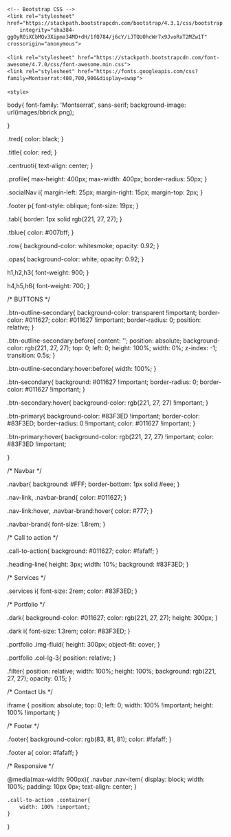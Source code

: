 <head>
    <title>DS Portfolio</title>
    <!-- Required meta tags -->
    <meta charset="utf-8">
    <meta name="viewport" content="width=device-width, initial-scale=1, shrink-to-fit=no">

    <!-- Bootstrap CSS -->
    <link rel="stylesheet" href="https://stackpath.bootstrapcdn.com/bootstrap/4.3.1/css/bootstrap.min.css"
        integrity="sha384-ggOyR0iXCbMQv3Xipma34MD+dH/1fQ784/j6cY/iJTQUOhcWr7x9JvoRxT2MZw1T" crossorigin="anonymous">

    <link rel="stylesheet" href="https://stackpath.bootstrapcdn.com/font-awesome/4.7.0/css/font-awesome.min.css">
    <link rel="stylesheet" href="https://fonts.googleapis.com/css?family=Montserrat:400,700,900&display=swap">

    <style>

body{
    font-family: 'Montserrat', sans-serif;
    background-image: url(images/bbrick.png);
    
}

.tred{
    color: black;
}

.title{
    color: red;
}

.centruoti{
    text-align: center;
}

.profile{
    max-height: 400px;
    max-width: 400px;
    border-radius: 50px;
}

.socialNav i{
    margin-left: 25px;
    margin-right: 15px;
    margin-top: 2px;
}

.footer p{
    font-style: oblique;
    font-size: 19px;
}

.tabl{
    border: 1px solid rgb(221, 27, 27);
}

.tblue{
    color: #007bff;
}

.row{
    background-color: whitesmoke;
    opacity: 0.92;
}

.opas{
    background-color: white;
    opacity: 0.92;
}

h1,h2,h3{
    font-weight: 900;
}

h4,h5,h6{
    font-weight: 700;
}

/*
BUTTONS
*/

.btn-outline-secondary{
    background-color: transparent !important;
    border-color: #011627;
    color: #011627 !important;
    border-radius: 0;
    position: relative;
}

.btn-outline-secondary:before{
    content: '';
    position: absolute;
    background-color: rgb(221, 27, 27);
    top: 0;
    left: 0;
    height: 100%;
    width: 0%;
    z-index: -1;
    transition: 0.5s;
}

.btn-outline-secondary:hover:before{
    width: 100%;
}

.btn-secondary{
    background: #011627 !important;
    border-radius: 0;
    border-color: #011627 !important;
}

.btn-secondary:hover{
    background-color: rgb(221, 27, 27) !important;
}

.btn-primary{
    background-color: #83F3ED !important;
    border-color: #83F3ED;
    border-radius: 0 !important;
    color: #011627 !important;
}

.btn-primary:hover{
    background-color: rgb(221, 27, 27) !important;
    color: #83F3ED !important;

}

/*
Navbar
*/

.navbar{
    background: #FFF;
    border-bottom: 1px solid #eee;
}

.nav-link,
.navbar-brand{
    color: #011627;
}

.nav-link:hover,
.navbar-brand:hover{
    color: #777;
}

.navbar-brand{
    font-size: 1.8rem;
}

/*
Call to action
*/

.call-to-action{
    background: #011627;
    color: #fafaff;
}

.heading-line{
    height: 3px;
    width: 10%;
    background: #83F3ED;
}

/*
Services
*/

.services i{
    font-size: 2rem;
    color: #83F3ED;
}

/*
Portfolio
*/

.dark{
    background-color: #011627;
    color: rgb(221, 27, 27);
    height: 300px;
}

.dark i{
    font-size: 1.3rem;
    color: #83F3ED;
}

.portfolio .img-fluid{
    height: 300px;
    object-fit: cover;
}

.portfolio .col-lg-3{
    position: relative;
}

.filter{
    position: relative;
    width: 100%;
    height: 100%;
    background: rgb(221, 27, 27);
    opacity: 0.15;
}

/*
Contact Us
*/

iframe {
    position: absolute;
    top: 0;
    left: 0;
    width: 100% !important;
    height: 100% !important;
}

/*
Footer
*/

.footer{
    background-color: rgb(83, 81, 81);
    color: #fafaff;
}

.footer a{
    color: #fafaff;
}

/*
Responsive
*/

@media(max-width: 900px){
    .navbar .nav-item{
        display: block;
        width: 100%;
        padding: 10px 0px;
        text-align: center;
    }

    .call-to-action .container{
        width: 100% !important;
    }
}
    </style>
</head>

<body>
    <div class="blur"></div>
    <!--
    <nav class="navbar navbar-expand-lg fixed-top">
        <div class="container">
            <a class="navbar-brand" href="#">DS-P</a>
            <button class="navbar-toggler d-lg-none" type="button" data-toggle="collapse"
                data-target="#collapsibleNavId" aria-controls="collapsibleNavId" aria-expanded="false"
                aria-label="Toggle navigation">
                <span class="navbar-toggler-icon"><i class="fa fa-bars"></i></span>
            </button>

            <div class="collapse navbar-collapse justify-content-end" id="collapsibleNavId">
                <ul class="nav">
                    <li class="nav-item active">
                        <a class="nav-link" href="#">About Us <span class="sr-only">(current)</span></a>
                    </li>
                    <li class="nav-item">
                        <a class="nav-link" href="#">Pricing</a>
                    </li>
                    <li class="nav-item">
                        <a class="nav-link" href="#">Team</a>
                    </li>
                    <li class="nav-item">
                        <a class="nav-link" href="#">Services</a>
                    </li>
                    <li class="nav-item">
                        <a class="nav-link" href="#">Gallery</a>
                    </li>
                    <li class="nav-item">
                        <a class="nav-link btn-outline-secondary" href="#">Contact Us</a>
                    </li>
                </ul>
            </div>
        </div>
    </nav>
    -->

    <!--Home-->
    <section class="home container">
        <div class="row mt-0">
            <div class="col-lg-6 mt-5 py-5 pl-5 centruoti">
                <img class="animated zoomIn img-fluid profile" src="images/as.png" alt="Profile Picture">
            </div>
            <div class="col-lg-6 my-auto">
                <div class="row">
                    <div class="home-content offset-lg-1 col-lg-10 overflow-hidden">
                        <h1 class="animated slideInLeft delay-1s pb-3 tblue"><em>Dziugas Sablauskas</em></h1>
                        <p class="animated slideInLeft delay-2s pb-3 tred"><strong>Hi,</strong> I am an IT Management for Business student in Glasgow Caledonian University <i class="fa fa-university" aria-hidden="true"></i><br><br>
                        In studies we are introduced with IT widely, but mostly I like Web development and this is where I spend part of my free time. I've made few Web projects for companies and ofcourse had some of them built for studies or myself.</p>
                        <button class="animated zoomIn delay-3s btn btn-lg btn-outline-secondary tred" onclick="window.location.href = 'about.html';">Read More</button>
                        <button class="animated zoomIn delay-3s btn btn-lg btn-secondary tblue" onclick="window.location.href = 'contact.html';">Contact Me</button>
                    </div>
                </div>
            </div>
        </div>
    </section>

    <!--Call to action
    <section class="call-to-action py-5">
        <div class="container text-center w-50">
            <h2 class="animated slideInDown py-3 tred">Call to action</h2>
            <div class="mx-auto heading-line"></div>
            <p class="py-3">dsf oijsdfi oidsfj odsi oifdso ids oijnawdn aw danwdo dwaoi mowadm awd wamod mowadimwad
                oaiwmd owaimdomw fsosifd nmfd</p>
            <button class="btn btn-lg btn-primary tblue">Learn more</button>
        </div>
    </section>
    //-->

    <!--Services-->
    <section class="services opas">
        <div class="text-center py-5">
            <h1 class="py-3 tred">Skills</h1>
            <div class="mx-auto heading-line"></div>
        </div>
        <div class="container">
            <div class="row">
                <div class="wow animated zoomIn col-md-4 text-center">
                    <i class="fa fa-html5" aria-hidden="true"></i>
                    <h4 class="py-3 tred">HTML 5</h4>
                    <p class="pb-5">Have advanced understand and ability to write code in HTML</p>
                </div>
                <div class="wow animated zoomIn col-md-4 text-center">
                    <i class="fa fa-css3"></i>
                    <h4 class="py-3 tred">CSS 3</h4>
                    <p class="pb-5">Cascading Style Sheet is where I feel like it's must to spend enought time as it is one of main reason why code looks great</p>
                </div>
                <div class="wow animated zoomIn col-md-4 text-center">
                    <i class="fa fa-code"></i>
                    <h4 class="py-3 tred">JavaScript</h4>
                    <p class="pb-5">Believe, that for web developer it's one of the most important things to know, so I spend most of my time to improve my JavaScript writing</p>
                </div>
                <div class="wow animated zoomIn col-md-4 text-center">
                    <i class="fa fa-bars"></i>
                    <h4 class="py-3 tred">Bootstrap</h4>
                    <p class="pb-5">Have built few websites with bootstrap, so already have perception of how i works</p>
                </div>
                <div class="wow animated zoomIn col-md-4 text-center">
                    <i class="fa fa-picture-o" aria-hidden="true"></i>
                    <h4 class="py-3 tred">Gimp</h4>
                    <p class="pb-5">Able to simply manipulate or edit images using Gimp</p>
                </div>
                <div class="wow animated zoomIn col-md-4 text-center">
                    <i class="fa fa-cog" aria-hidden="true"></i>
                    <h4 class="py-3 tred">Back End</h4>
                    <p class="pb-5">Have enough experience with Java, to write intermediate code. Also had past experience with C++</p>
                </div>
                <div class="wow animated zoomIn col-md-4 text-center">
                    <i class="fa fa-bug"></i>
                    <p>Bug Fixing</p>
                    <p class="pb-5">Able to debug, find and resolve defects  that prevent correct operation within front end or back end codes</p>
                </div>
                <div class="wow animated zoomIn col-md-4 text-center">
                    <i class="fa fa-laptop"></i>
                    <h4 class="py-3 tred">Google'ing</h4>
                    <p class="pb-5">Always believed, the key to programming is the ability to search for information</p>
                </div>
            </div>
        </div>
    </section>

    <!--Portfolio-->
    <section class="portfolio container-fluid opas">
        <div class="text-center py-5">
            <h1 class="py-3 tred">Portfolio</h1>
            <div class="mx-auto heading-line"></div>
        </div>

        <div class="row pt-5">
            <div class="col-md-5 p-0 mb-3">
                <img class="img-fluid tabl filter" src="images/wiseteam.PNG" alt="Company WiseTeam website image">
                <h3 class="pl-2 pt-3">WiseTeam</h3>
                <span class="title pl-2">Client Project</span>
            </div>

            <div class="col-md-2"></div>

            <div class="col-md-5 p-0 mb-3">
                <img class="img-fluid tabl filter" src="images/konsultacijos.PNG" alt="Company IK Consulting website image">
                <h3 class="pl-2 pt-3">IK Consulting</h3>
                <span class="title pl-2">Client Project</span>
            </div>
        </div>

        <div class="row pt-5">
            <div class="col-md-1"></div>
            <div class="col-md-4 p-0 mb-3">
                <img class="img-fluid tabl filter" src="images/softconsulting.PNG" alt="Soft Consulting website image">
                <h3 class="pl-2 pt-3">Soft Consulting</h3>
                <span class="title pl-2">Client Project</span>
            </div>

            <div class="col-md-2"></div>

            <div class="col-md-4 p-0 mb-3">
                <img class="img-fluid tabl filter" src="images/lotr.PNG" alt=" College website image">
                <h3 class="pl-2 pt-3">Review Actors</h3>
                <span class="title pl-2">College Project</span>
            </div>
            <div class="col-md-1"></div>
        </div>

        <div class="row pt-5">
            <div class="col-md-1"></div>
            <div class="col-md-4 p-0 mb-3">
                <img class="img-fluid tabl filter" src="images/firstweb.PNG" alt="Dziugas first website image">
                <h3 class="pl-2 pt-3">First Website</h3>
                <span class="title pl-2">College Project</span>
            </div>

            <div class="col-md-2"></div>

            <div class="col-md-4 p-0 mb-3">
                <img class="img-fluid tabl filter" src="images/fire-cracker-spark-in-night-time-photography-668254.jpg" alt=" Personal website image">
                <h3 class="pl-2 pt-3">Grozio Studija</h3>
                <span class="title pl-2">Personal Project</span>
            </div>
            <div class="col-md-1"></div>
        </div>
    </section>

    <!--Contact Us
    <section class="contact">
        <div class="container">
            <div class="text-center py-5">
                <h2 class="py-3 tred">Contact Us</h2>
                <div class="mx-auto heading-line"></div>
            </div>

            <div class="row tblue">
                <div class="col-lg-6">
                    <!--Google Map
                    <iframe src="https://www.google.com/maps/embed?pb=!1m18!1m12!1m3!1d2304.7583810627384!2d25.180257315766674!3d54.713873979100306!2m3!1f0!2f0!3f0!3m2!1i1024!2i768!4f13.1!3m3!1m2!1s0x46dd9225778aec4b%3A0xe4bf73afe85c55d!2s%C4%AEsruties%20g.%202%2C%20Vilnius%2006244!5e0!3m2!1sen!2slt!4v1576351027121!5m2!1sen!2slt"></iframe>                    
                </div>
                <form class="col-lg-6">
                    <div class="form-group">
                        <label for="email">Email</label>
                        <input id="email" class="form-control" type="email" aria-describedby="emailHint"
                            placeholder="Enter email...">
                        <small id="emailHint" class="form-text text-muted">We'll never share your email with anyone
                            else.</small>
                    </div>
                    <div class="form-group">
                        <label for="name">Name</label>
                        <input id="name" class="form-control" type="name" placeholder="Enter name...">
                    </div>
                    <div class="form-group">
                        <label for="message">Message</label>
                        <textarea id="message" class="form-control" placeholder="Enter message..." rows="5"></textarea>
                    </div>
                    <button type="submit" class="btn btn-lg btn-outline-secondary">Submit</button>
                </form>
            </div>
        </div>
    </section>
    //-->


    <!--Footer-->
    <footer class="footer mt-5">
            <div class="text-center py-2">
                <h3 class="py-3">DS-Projects</h3>
                <div class="mx-auto heading-line"></div>
            </div>
            <div class="copyright text-center py-3 text-muted">
                <p><b>Always Seeking to Learn More</b></p>
                <div class="socialNav">
                    <a href="https://www.facebook.com/profile.php?id=100007791466332" target="_blank"> <i class="fa fa-facebook-official" aria-hidden="true"></i></a>
                    <a href="https://www.instagram.com/sablauskas.cia/" target="_blank"> <i class="fa fa-instagram" aria-hidden="true"></i></a>
                    <a href="https://www.linkedin.com/in/dziugas-sablauskas-933417170/" target="_blank"> <i class="fa fa-linkedin-square" aria-hidden="true"></i></a>
                </div>
            </div>
    </footer>
    <!-- Optional JavaScript -->
    <!-- jQuery first, then Popper.js, then Bootstrap JS -->
    <script src="https://code.jquery.com/jquery-3.3.1.slim.min.js"
        integrity="sha384-q8i/X+965DzO0rT7abK41JStQIAqVgRVzpbzo5smXKp4YfRvH+8abtTE1Pi6jizo"
        crossorigin="anonymous"></script>
    <script src="https://cdnjs.cloudflare.com/ajax/libs/popper.js/1.14.7/umd/popper.min.js"
        integrity="sha384-UO2eT0CpHqdSJQ6hJty5KVphtPhzWj9WO1clHTMGa3JDZwrnQq4sF86dIHNDz0W1"
        crossorigin="anonymous"></script>
    <script src="https://stackpath.bootstrapcdn.com/bootstrap/4.3.1/js/bootstrap.min.js"
        integrity="sha384-JjSmVgyd0p3pXB1rRibZUAYoIIy6OrQ6VrjIEaFf/nJGzIxFDsf4x0xIM+B07jRM"
        crossorigin="anonymous"></script>

</body>
